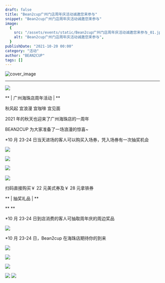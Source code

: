 ```yaml
---
draft: false
title: "Bean2cup广州门店周年庆活动诚邀您来参与"
snippet: "Bean2cup广州门店周年庆活动诚邀您来参与"
image:
  {
    src: "/assets/events/static/Bean2cup广州门店周年庆活动诚邀您来参与_01.jpeg",
    alt: "Bean2cup广州门店周年庆活动诚邀您来参与",
  }
publishDate: "2021-10-20 00:00"
category: "活动"
author: "BEAN2CUP"
tags: []
---
```


![cover_image](./static/Bean2cup广州门店周年庆活动诚邀您来参与_01.jpeg)

<!-- # Bean2cup 广州门店周年庆活动诚邀您来参与 -->

---

![](./static/Bean2cup广州门店周年庆活动诚邀您来参与_02.png)

** | 广州海珠店周年活动 | **

秋风起 宜浪漫 宜咖啡 宜见面

2021 年的秋天也迎来了广州海珠店的一周年

BEAN2CUP 为大家准备了一场浪漫的惊喜~

\*10 月 23-24 日当天进场的客人可以购买入场券，凭入场券有一次抽奖机会

![](./static/Bean2cup广州门店周年庆活动诚邀您来参与_03.jpeg)

![](./static/Bean2cup广州门店周年庆活动诚邀您来参与_04.jpeg)

![](./static/Bean2cup广州门店周年庆活动诚邀您来参与_05.png)
‍

![](./static/Bean2cup广州门店周年庆活动诚邀您来参与_06.png)

扫码直接购买￥ 22 元美式券及￥ 28 元拿铁券

** | 抽奖礼品 | **

\*\*
\*\*

\*10 月 23-24 日到店消费的客人可抽取周年庆的周边奖品

![](./static/Bean2cup广州门店周年庆活动诚邀您来参与_07.png)

\*10 月 23-24 日，Bean2cup 在海珠店期待你的到来

![](./static/Bean2cup广州门店周年庆活动诚邀您来参与_08.jpeg)

![](./static/Bean2cup广州门店周年庆活动诚邀您来参与_09.jpeg)

![](./static/Bean2cup广州门店周年庆活动诚邀您来参与_10.jpeg)

![](./static/Bean2cup广州门店周年庆活动诚邀您来参与_11.jpeg)
![](./static/Bean2cup广州门店周年庆活动诚邀您来参与_12.png)
